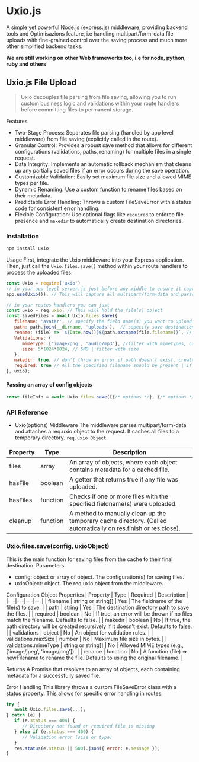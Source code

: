 # Uxio.js
A simple yet powerful Node.js (express.js) middleware, providing backend tools and Optimisazions feature, i.e handling multipart/form-data file uploads with fine-grained control over the saving process and much more other simplified backend tasks. 

**We are still working on other Web frameworks too, i.e for node, python, ruby and others**

## Uxio.js File Upload
> Uxio decouples file parsing from file saving, allowing you to run custom business logic and validations within your route handlers before committing files to permanent storage.

Features
 * Two-Stage Process: Separates file parsing (handled by app level middleware) from file saving (explicitly called in the route).
 * Granular Control: Provides a robust save method that allows for different configurations (validations, paths, renaming) for multiple files in a single request.
 * Data Integrity: Implements an automatic rollback mechanism that cleans up any partially saved files if an error occurs during the save operation.
 * Customizable Validation: Easily set maximum file size and allowed MIME types per file.
 * Dynamic Renaming: Use a custom function to rename files based on their metadata.
 * Predictable Error Handling: Throws a custom FileSaveError with a status code for consistent error handling.
 * Flexible Configuration: Use optional flags like `required` to enforce file presence and `makedir` to automatically create destination directories.

### Installation
```bash
npm install uxio
```

Usage
First, integrate the Uxio middleware into your Express application. Then, just call the `Uxio.files.save()` method within your route handlers to process the uploaded files.

``` javascript
const Uxio = require('uxio')
// in your app level server.js just before any middle to ensure it capture every http-request first
app.use(Uxio()); // This will capture all multipart/form-data and parse it, passing the file(s) object to req.uxio

// in your routes handlers you can just
const uxio = req.uxio; // This will hold the file(s) object
const savedFiles = await Uxio.files.save({
   filename: 'avatar', // specify the field name(s) you want to upload if multiple files have same field name(s), all will be saved at once
   path: path.join(__dirname, 'uploads'),  // sepecify save destination
   rename: (file) => `${Date.now()}${path.extname(file.filename)}`, // This allows to apply renaming function to your saved file(s)
   Validations: {
      mimeType: ['image/png', 'audio/mp3'], //filter with mimetypes, can be a string or an array of valid mimetypes | default is all types
      size: 5*1024*1024, // 5MB | filter with size 
   },
   makedir: true, // don't throw an error if path doesn't exist, create the path recursively
   required: true // All the specified filename should be present | if false (default) it won't throw error if fieldname name is not found will just skip saving to another file
}, uxio);
```


#### Passing an array of config objects
``` javascript
const fileInfo = await Uxio.files.save([{/* options */}, {/* options */}], uxio) // you can use this to handle different fields with custom path, Validations etc
```

### API Reference
- Uxio(options) Middleware
The middleware parses multipart/form-data and attaches a req.uxio object to the request. It caches all files to a temporary directory.
`req.uxio Object`

| Property | Type | Description |
|---|---|---|
| files | array | An array of objects, where each object contains metadata for a cached file. |
| hasFile | boolean | A getter that returns true if any file was uploaded. |
| hasFiles | function | Checks if one or more files with the specified fieldname(s) were uploaded. |
| cleanup | function | A method to manually clean up the temporary cache directory. (Called automatically on res.finish or res.close). |

### Uxio.files.save(config, uxioObject)
This is the main function for saving files from the cache to their final destination.
Parameters
 * config: object or array of object. The configuration(s) for saving files.
 * uxioObject: object. The req.uxio object from the middleware.

Configuration Object Properties
| Property | Type | Required | Description |
|---|---|---|---|
| filename | string or string[] | Yes | The fieldname of the file(s) to save. |
| path | string | Yes | The destination directory path to save the files. |
| required | boolean | No | If true, an error will be thrown if no files match the filename. Defaults to false. |
| makedir | boolean | No | If true, the path directory will be created recursively if it doesn't exist. Defaults to false. |
| validations | object | No | An object for validation rules. |
| validations.maxSize | number | No | Maximum file size in bytes. |
| validations.mimeType | string or string[] | No | Allowed MIME types (e.g., ['image/jpeg', 'image/png']). |
| rename | function | No | A function (file) => newFilename to rename the file. Defaults to using the original filename. |

Returns
A Promise that resolves to an array of objects, each containing metadata for a successfully saved file.

Error Handling
This library throws a custom FileSaveError class with a status property. This allows for specific error handling in routes.

``` javascript
try {
   await Uxio.files.save(...);
} catch (e) {
   if (e.status === 404) {
      // Directory not found or required file is missing
   } else if (e.status === 400) {
      // Validation error (size or type)
   }
   res.status(e.status || 500).json({ error: e.message });
}

```
